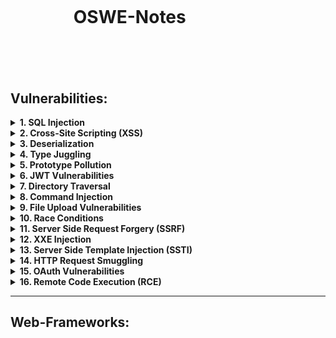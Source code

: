 <h1 style="margin:20%">OSWE-Notes</h1>

## Vulnerabilities:

<details>
<summary><b>1. SQL Injection</b></summary>
:white_large_square: <br/>
:white_check_mark:
</details>

<details>
<summary><b>2. Cross-Site Scripting (XSS)</b></summary>
</details>

<details>
<summary><b>3. Deserialization</b></summary>

 :white_large_square: Portswigger Deserialization Labs [link](https://portswigger.net/web-security/deserialization) </br>
 :white_large_square: OWASP Deserialization Cheat Sheet [link](https://cheatsheetseries.owasp.org/cheatsheets/Deserialization_Cheat_Sheet.html) </br>
 :white_large_square: Deserialization Vulnerability [link](https://www.exploit-db.com/docs/english/44756-deserialization-vulnerability.pdf) </br>
 :white_large_square: Serialization: the big threat [link](https://klezvirus.github.io/Advanced-Web-Hacking/Serialisation/) </br>
 :white_large_square: (AWAE Course) DotNetNuke Cookie Deserialization RCE </br>
 :white_large_square: (Youtube) Exploiting Deserialization Vulnerabilities in Java [link](https://www.youtube.com/watch?v=VviY3O-euVQ) </br>
 :white_large_square: (Youtube) DEF CON 25 Conference [link](https://www.youtube.com/watch?v=ZBfBYoK_Wr0) </br>
 :white_large_square: (Tool) ysoserial [link](https://github.com/frohoff/ysoserial/) </br>
 
 </details>

<details>
<summary><b>4. Type Juggling</b></summary>
</details>

<details>
<summary><b>5. Prototype Pollution</b></summary>
</details>

<details>
<summary><b>6. JWT Vulnerabilities</b></summary>
</details>

<details>
<summary><b>7. Directory Traversal</b></summary>
</details>

<details>
<summary><b>8. Command Injection</b></summary>
</details>

<details>
<summary><b>9. File Upload Vulnerabilities</b></summary>
</details>

<details>
<summary><b>10. Race Conditions</b></summary>
</details>

<details>
<summary><b>11. Server Side Request Forgery (SSRF)</b></summary>
</details>

<details>
<summary><b>12. XXE Injection</b></summary>
</details>

<details>
<summary><b>13. Server Side Template Injection (SSTI)</b></summary>
</details>

<details>
<summary><b>14. HTTP Request Smuggling</b></summary>
</details>

<details>
<summary><b>15. OAuth Vulnerabilities</b></summary>
</details>

<details>
<summary><b>16. Remote Code Execution (RCE)</b></summary>
</details>

------------------------------------------------------------------------------------------
## Web-Frameworks:
